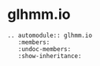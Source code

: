 # glhmm.io

```{eval-rst}
.. automodule:: glhmm.io
   :members:
   :undoc-members:
   :show-inheritance:
```
